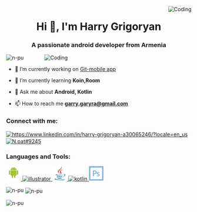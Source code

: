 <img align= "right" alt="Coding" src=https://global-uploads.webflow.com/5dcc26d1cb881d7a98f0a292/621cd8cab7c447c3b05a5157_Ako%20na%20Vy%CC%81voj%20Android%20aplika%CC%81cii%CC%81-%20Tipy%20a%20na%CC%81vody%20pre%20developerov.jpg>

<h1 align="center">Hi 👋, I'm Harry Grigoryan</h1>
<h3 align="center">A passionate android developer from Armenia</h3>

<img align= "right" alt="Coding" width="400" src=https://thumbs.gfycat.com/ThankfulRigidDobermanpinscher-size_restricted.gif>

<p align="left"> <img src="https://komarev.com/ghpvc/?username=n-pu&label=Profile%20views&color=0e75b6&style=flat" alt="n-pu" /> </p>

- 🔭 I’m currently working on [Git-mobile app](https://github.com/N-Pu/GithubTestApp)

- 🌱 I’m currently learning **Koin,Room**

- 💬 Ask me about **Android, Kotlin**

- 📫 How to reach me **garry.garyra@gmail.com**

<h3 align="left">Connect with me:</h3>
<p align="left">
<a href="https://linkedin.com/in/https://www.linkedin.com/in/harry-grigoryan-a30065246/?locale=en_us" target="blank"><img align="center" src="https://raw.githubusercontent.com/rahuldkjain/github-profile-readme-generator/master/src/images/icons/Social/linked-in-alt.svg" alt="https://www.linkedin.com/in/harry-grigoryan-a30065246/?locale=en_us" height="30" width="40" /></a>
<a href="https://discord.gg/N.pat#9245" target="blank"><img align="center" src="https://raw.githubusercontent.com/rahuldkjain/github-profile-readme-generator/master/src/images/icons/Social/discord.svg" alt="N.pat#9245" height="30" width="40" /></a>
</p>

<h3 align="left">Languages and Tools:</h3>
<p align="left"> <a href="https://developer.android.com" target="_blank" rel="noreferrer"> <img src="https://raw.githubusercontent.com/devicons/devicon/master/icons/android/android-original-wordmark.svg" alt="android" width="40" height="40"/> </a> <a href="https://www.adobe.com/in/products/illustrator.html" target="_blank" rel="noreferrer"> <img src="https://www.vectorlogo.zone/logos/adobe_illustrator/adobe_illustrator-icon.svg" alt="illustrator" width="40" height="40"/> </a> <a href="https://www.java.com" target="_blank" rel="noreferrer"> <img src="https://raw.githubusercontent.com/devicons/devicon/master/icons/java/java-original.svg" alt="java" width="40" height="40"/> </a> <a href="https://kotlinlang.org" target="_blank" rel="noreferrer"> <img src="https://www.vectorlogo.zone/logos/kotlinlang/kotlinlang-icon.svg" alt="kotlin" width="40" height="40"/> </a> <a href="https://www.photoshop.com/en" target="_blank" rel="noreferrer"> <img src="https://raw.githubusercontent.com/devicons/devicon/master/icons/photoshop/photoshop-line.svg" alt="photoshop" width="40" height="40"/> </a> </p>

<p><img align="left" src="https://github-readme-stats.vercel.app/api/top-langs?username=n-pu&show_icons=true&locale=en&layout=compact" alt="n-pu" /></p>

<p>&nbsp;<img align="center" src="https://github-readme-stats.vercel.app/api?username=n-pu&show_icons=true&locale=en" alt="n-pu" /></p>

<p><img align="center" src="https://github-readme-streak-stats.herokuapp.com/?user=n-pu&" alt="n-pu" /></p>

